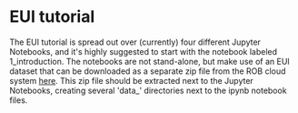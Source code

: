 # EUI tutorial

The EUI tutorial is spread out over (currently) four different Jupyter Notebooks, and it's highly suggested to start with the notebook labeled 1_introduction. The notebooks are not stand-alone, but make use of an EUI dataset that can be downloaded as a separate zip file from the ROB cloud system [here](https://cloud-as.oma.be/index.php/s/jzZ5qHPqzb8zMrN). This zip file should be extracted next to the Jupyter Notebooks, creating several 'data_' directories next to the ipynb notebook files.

